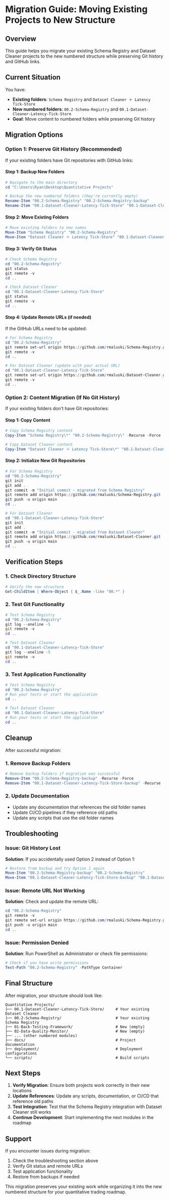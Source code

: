 # Migration Guide: Moving Existing Projects to New Structure

## Overview

This guide helps you migrate your existing Schema Registry and Dataset Cleaner projects to the new numbered structure while preserving Git history and GitHub links.

## Current Situation

You have:

- **Existing folders**: `Schema Registry` and `Dataset Cleaner ＋ Latency Tick‑Store`
- **New numbered folders**: `00.2-Schema-Registry` and `00.1-Dataset-Cleaner-Latency-Tick-Store`
- **Goal**: Move content to numbered folders while preserving Git history

## Migration Options

### Option 1: Preserve Git History (Recommended)

If your existing folders have Git repositories with GitHub links:

#### Step 1: Backup New Folders

```powershell
# Navigate to the main directory
cd "C:\Users\Ryan\Desktop\Quantitative Projects"

# Backup the new numbered folders (they're currently empty)
Rename-Item "00.2-Schema-Registry" "00.2-Schema-Registry-backup"
Rename-Item "00.1-Dataset-Cleaner-Latency-Tick-Store" "00.1-Dataset-Cleaner-Latency-Tick-Store-backup"
```

#### Step 2: Move Existing Folders

```powershell
# Move existing folders to new names
Move-Item "Schema Registry" "00.2-Schema-Registry"
Move-Item "Dataset Cleaner ＋ Latency Tick‑Store" "00.1-Dataset-Cleaner-Latency-Tick-Store"
```

#### Step 3: Verify Git Status

```powershell
# Check Schema Registry
cd "00.2-Schema-Registry"
git status
git remote -v
cd ..

# Check Dataset Cleaner
cd "00.1-Dataset-Cleaner-Latency-Tick-Store"
git status
git remote -v
cd ..
```

#### Step 4: Update Remote URLs (if needed)

If the GitHub URLs need to be updated:

```powershell
# For Schema Registry
cd "00.2-Schema-Registry"
git remote set-url origin https://github.com/rmaluski/Schema-Registry.git
git remote -v
cd ..

# For Dataset Cleaner (update with your actual URL)
cd "00.1-Dataset-Cleaner-Latency-Tick-Store"
git remote set-url origin https://github.com/rmaluski/Dataset-Cleaner.git
git remote -v
cd ..
```

### Option 2: Content Migration (If No Git History)

If your existing folders don't have Git repositories:

#### Step 1: Copy Content

```powershell
# Copy Schema Registry content
Copy-Item "Schema Registry\*" "00.2-Schema-Registry\" -Recurse -Force

# Copy Dataset Cleaner content
Copy-Item "Dataset Cleaner ＋ Latency Tick‑Store\*" "00.1-Dataset-Cleaner-Latency-Tick-Store\" -Recurse -Force
```

#### Step 2: Initialize New Git Repositories

```powershell
# For Schema Registry
cd "00.2-Schema-Registry"
git init
git add .
git commit -m "Initial commit - migrated from Schema Registry"
git remote add origin https://github.com/rmaluski/Schema-Registry.git
git push -u origin main
cd ..

# For Dataset Cleaner
cd "00.1-Dataset-Cleaner-Latency-Tick-Store"
git init
git add .
git commit -m "Initial commit - migrated from Dataset Cleaner"
git remote add origin https://github.com/rmaluski/Dataset-Cleaner.git
git push -u origin main
cd ..
```

## Verification Steps

### 1. Check Directory Structure

```powershell
# Verify the new structure
Get-ChildItem | Where-Object { $_.Name -like "00.*" }
```

### 2. Test Git Functionality

```powershell
# Test Schema Registry
cd "00.2-Schema-Registry"
git log --oneline -5
git remote -v
cd ..

# Test Dataset Cleaner
cd "00.1-Dataset-Cleaner-Latency-Tick-Store"
git log --oneline -5
git remote -v
cd ..
```

### 3. Test Application Functionality

```powershell
# Test Schema Registry
cd "00.2-Schema-Registry"
# Run your tests or start the application
cd ..

# Test Dataset Cleaner
cd "00.1-Dataset-Cleaner-Latency-Tick-Store"
# Run your tests or start the application
cd ..
```

## Cleanup

After successful migration:

### 1. Remove Backup Folders

```powershell
# Remove backup folders if migration was successful
Remove-Item "00.2-Schema-Registry-backup" -Recurse -Force
Remove-Item "00.1-Dataset-Cleaner-Latency-Tick-Store-backup" -Recurse -Force
```

### 2. Update Documentation

- Update any documentation that references the old folder names
- Update CI/CD pipelines if they reference old paths
- Update any scripts that use the old folder names

## Troubleshooting

### Issue: Git History Lost

**Solution**: If you accidentally used Option 2 instead of Option 1:

```powershell
# Restore from backup and try Option 1 again
Move-Item "00.2-Schema-Registry-backup" "00.2-Schema-Registry"
Move-Item "00.1-Dataset-Cleaner-Latency-Tick-Store-backup" "00.1-Dataset-Cleaner-Latency-Tick-Store"
```

### Issue: Remote URL Not Working

**Solution**: Check and update the remote URL:

```powershell
cd "00.2-Schema-Registry"
git remote -v
git remote set-url origin https://github.com/rmaluski/Schema-Registry.git
git push -u origin main
cd ..
```

### Issue: Permission Denied

**Solution**: Run PowerShell as Administrator or check file permissions:

```powershell
# Check if you have write permissions
Test-Path "00.2-Schema-Registry" -PathType Container
```

## Final Structure

After migration, your structure should look like:

```
Quantitative Projects/
├── 00.1-Dataset-Cleaner-Latency-Tick-Store/     # Your existing Dataset Cleaner
├── 00.2-Schema-Registry/                        # Your existing Schema Registry
├── 01-Back-Testing-Framework/                   # New (empty)
├── 02-Data-Quality-Monitor/                     # New (empty)
├── ... (other numbered modules)
├── docs/                                        # Project documentation
├── deployment/                                  # Deployment configurations
└── scripts/                                     # Build scripts
```

## Next Steps

1. **Verify Migration**: Ensure both projects work correctly in their new locations
2. **Update References**: Update any scripts, documentation, or CI/CD that reference old paths
3. **Test Integration**: Test that the Schema Registry integration with Dataset Cleaner still works
4. **Continue Development**: Start implementing the next modules in the roadmap

## Support

If you encounter issues during migration:

1. Check the troubleshooting section above
2. Verify Git status and remote URLs
3. Test application functionality
4. Restore from backups if needed

This migration preserves your existing work while organizing it into the new numbered structure for your quantitative trading roadmap.
